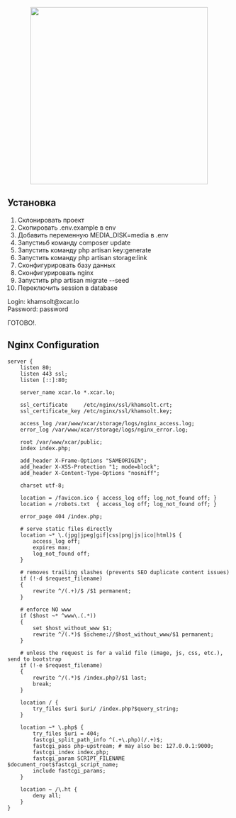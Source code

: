 <p align="center"><a href="https://laravel.com" target="_blank"><img src="https://raw.githubusercontent.com/laravel/art/master/logo-lockup/5%20SVG/2%20CMYK/1%20Full%20Color/laravel-logolockup-cmyk-red.svg" width="400"></a></p>

## Установка

<ol>
<li>Склонировать проект</li>
<li>Скопировать .env.example в env</li>
<li>Добавить переменную MEDIA_DISK=media в .env</li>
<li>Запустиьб команду composer update</li>
<li>Запустить команду php artisan key:generate</li>
<li>Запустить команду php artisan storage:link</li>
<li>Сконфигурировать базу данных</li>
<li>Сконфигурировать nginx</li>
<li>Запустить php artisan migrate --seed</li>
<li>Переключить session в database</li>
</ol>

<p>
Login: khamsolt@xcar.lo <br> Password: password
</p>
ГОТОВО!.

## Nginx Configuration
    server {
        listen 80;
        listen 443 ssl;
        listen [::]:80;

        server_name xcar.lo *.xcar.lo;

        ssl_certificate     /etc/nginx/ssl/khamsolt.crt;
        ssl_certificate_key /etc/nginx/ssl/khamsolt.key;

        access_log /var/www/xcar/storage/logs/nginx_access.log;
        error_log /var/www/xcar/storage/logs/nginx_error.log;

        root /var/www/xcar/public;
        index index.php;

        add_header X-Frame-Options "SAMEORIGIN";
        add_header X-XSS-Protection "1; mode=block";
        add_header X-Content-Type-Options "nosniff";

        charset utf-8;

        location = /favicon.ico { access_log off; log_not_found off; }
        location = /robots.txt  { access_log off; log_not_found off; }

        error_page 404 /index.php;

        # serve static files directly
        location ~* \.(jpg|jpeg|gif|css|png|js|ico|html)$ {
            access_log off;
            expires max;
            log_not_found off;
        }

        # removes trailing slashes (prevents SEO duplicate content issues)
        if (!-d $request_filename)
        {
            rewrite ^/(.+)/$ /$1 permanent;
        }

        # enforce NO www
        if ($host ~* ^www\.(.*))
        {
            set $host_without_www $1;
            rewrite ^/(.*)$ $scheme://$host_without_www/$1 permanent;
        }

        # unless the request is for a valid file (image, js, css, etc.), send to bootstrap
        if (!-e $request_filename)
        {
            rewrite ^/(.*)$ /index.php?/$1 last;
            break;
        }

        location / {
            try_files $uri $uri/ /index.php?$query_string;
        }

        location ~* \.php$ {
            try_files $uri = 404;
            fastcgi_split_path_info ^(.+\.php)(/.+)$;
            fastcgi_pass php-upstream; # may also be: 127.0.0.1:9000;
            fastcgi_index index.php;
            fastcgi_param SCRIPT_FILENAME $document_root$fastcgi_script_name;
            include fastcgi_params;
        }

        location ~ /\.ht {
            deny all;
        }
    }
